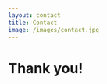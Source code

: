 ```yaml
---
layout: contact
title: Contact
image: /images/contact.jpg
---
```


<link href="/assets/css/contact.css" rel="stylesheet"/>

<div id="contactme-section">
<h1 id="contact">Thank you!</h1>
